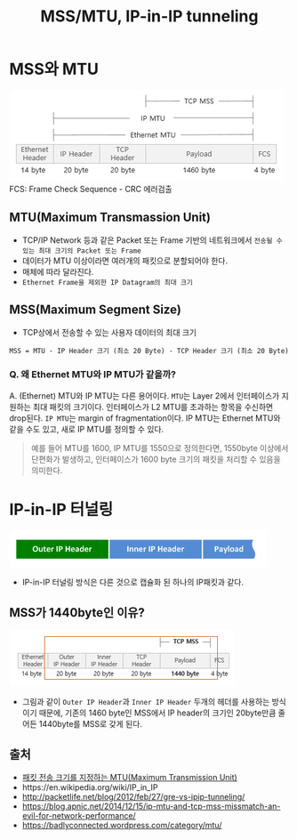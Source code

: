 ﻿---
layout: post
title: "MSS/MTU, IP-in-IP tunneling"
---
# MSS와 MTU

![Image](/assets/20180326/6.png)
FCS: Frame Check Sequence - CRC 에러검출

## MTU(Maximum Transmassion Unit)

* TCP/IP Network 등과 같은 Packet 또는 Frame 기반의 네트워크에서 `전송될 수 있는 최대 크기의 Packet 또는 Frame`
* 데이터가 MTU 이상이라면 여러개의 패킷으로 분할되어야 한다.
* 매체에 따라 달라진다.
* `Ethernet Frame을 제외한 IP Datagram의 최대 크기`

## MSS(Maximum Segment Size)

* TCP상에서 전송할 수 있는 사용자 데이터의 최대 크기

```
MSS = MTU - IP Header 크기 (최소 20 Byte) - TCP Header 크기 (최소 20 Byte)

```

### Q. 왜 Ethernet MTU와 IP MTU가 같을까?

A. (Ethernet) MTU와 IP MTU는 다른 용어이다. `MTU`는 Layer 2에서 인터페이스가 지원하는 최대 패킷의 크기이다. 인터페이스가 L2 MTU를 초과하는 항목을 수신하면 drop된다. `IP MTU`는 margin of fragmentation이다. IP MTU는 Ethernet MTU와 같을 수도 있고, 새로 IP MTU를 정의할 수 있다.

> 예를 들어 MTU를 1600, IP MTU를 1550으로 정의한다면, 1550byte 이상에서 단편화가 발생하고, 인터페이스가 1600 byte 크기의 패킷을 처리할 수 있음을 의미한다.

# IP-in-IP 터널링

![Image](/assets/20180326/7.png)

* IP-in-IP 터널링 방식은 다른 것으로 캡슐화 된 하나의 IP패킷과 같다.

## MSS가 1440byte인 이유?

![Image](/assets/20180326/8.png)

* 그림과 같이 `Outer IP Header`과 `Inner IP Header` 두개의 헤더를 사용하는 방식이기 때문에, 기존의 1460 byte인 MSS에서 IP header의 크기인 20byte만큼 줄어든 1440byte를 MSS로 갖게 된다.

## 출처

* [패킷 전송 크기를 지정하는 MTU(Maximum Transmission Unit)](http://www.packetinside.com/2013/02/mtumaximum-transmission-unit.html)
* https://en\.wikipedia\.org/wiki/IP\_in\_IP
* http://packetlife.net/blog/2012/feb/27/gre-vs-ipip-tunneling/
* https://blog.apnic.net/2014/12/15/ip-mtu-and-tcp-mss-missmatch-an-evil-for-network-performance/
* https://badlyconnected.wordpress.com/category/mtu/
